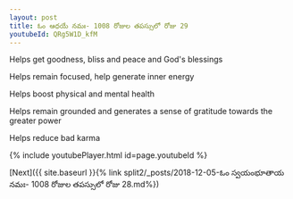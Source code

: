 ```yaml
---
layout: post
title: ఓం ఆధయే నమః- 1008 రోజుల తపస్సులో రోజు 29
youtubeId: QRg5W1D_kfM
---
```

 
 
Helps get goodness, bliss and peace and God's blessings
 
Helps remain focused, help generate inner energy 
 
Helps boost physical and mental health 
 
Helps remain grounded and generates a sense of gratitude towards the greater power 
 
Helps reduce bad karma
 
 
 
 


{% include youtubePlayer.html id=page.youtubeId %}
 
[Next]({{ site.baseurl }}{% link  split2/_posts/2018-12-05-ఓం స్వయంభూతాయ నమః- 1008 రోజుల తపస్సులో రోజు 28.md%})
 
